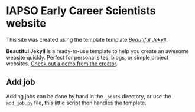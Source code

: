 # IAPSO Early Career Scientists website

This site was created using the template template [_Beautiful Jekyll_](https://github.com/daattali/beautiful-jekyll).

**Beautiful Jekyll** is a ready-to-use template to help you create an awesome website quickly. Perfect for personal sites, blogs, or simple project websites.  [Check out a demo from the creator](https://deanattali.com/beautiful-jekyll).


## Add job

Adding jobs can be done by hand in the `_posts` directory, or use the `add_job.py` file,
this little script then handles the template.
